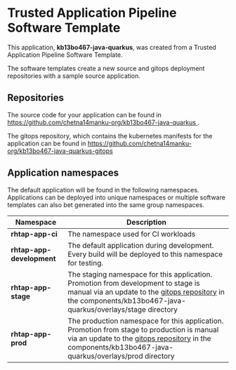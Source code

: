 # Trusted Application Pipeline Software Template

This application, **kb13bo467-java-quarkus**, was created from a Trusted Application Pipeline Software Template.

The software templates create a new source and gitops deployment repositories with a sample source application. 

## Repositories

The source code for your application can be found in [https://github.com/chetna14manku-org/kb13bo467-java-quarkus ](https://github.com/chetna14manku-org/kb13bo467-java-quarkus ).
 
The gitops repository, which contains the kubernetes manifests for the application can be found in 
[https://github.com/chetna14manku-org/kb13bo467-java-quarkus-gitops ](https://github.com/chetna14manku-org/kb13bo467-java-quarkus-gitops ) 

## Application namespaces 

The default application will be found in the following namespaces. Applications can be deployed into unique namespaces or multiple software templates can also bet generated into the same group namespaces.  

|  Namespace   |  Description   |  
| -------- | -------- |
| **rhtap-app-ci** | The namespace used for CI workloads |
| **rhtap-app-development** | The default application during development. Every build will be deployed to this namespace for testing. |
| **rhtap-app-stage** | The staging namespace for this application. Promotion from development to stage is manual via an update to the [gitops repository](https://github.com/chetna14manku-org/kb13bo467-java-quarkus-gitops ) in the components/kb13bo467-java-quarkus/overlays/stage directory |
| **rhtap-app-prod** | The production namespace for this application. Promotion from stage to production is manual via an update to the [gitops repository](https://github.com/chetna14manku-org/kb13bo467-java-quarkus-gitops ) in the components/kb13bo467-java-quarkus/overlays/prod directory |